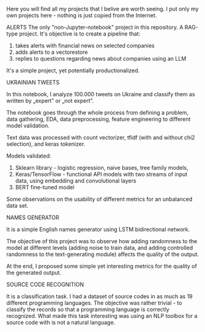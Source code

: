 Here you will find all my projects that I belive are worth seeing. 
I put only my own projects here - nothing is just copied from the Internet.

ALERTS
The only "non-Jupyter-notebook" project in this repository.
A RAG-type project. It's objective is to create a pipeline that:
1. takes alerts with financial news on selected companies
2. adds alerts to a vectorestore
3. replies to questions regarding news about companies using an LLM

It's a simple project, yet potentially productionalized.

UKRAINIAN TWEETS

In this notebook, I analyze 100.000 tweets on Ukraine and classify them as written by „expert” or „not expert”.

The notebook goes through the whole process from defining a problem, data gathering, EDA, data preprocessing, feature engineering to different model validation.

Text data was processed with count vectorizer, tfidf (with and without chi2 selection), and keras tokenizer.

Models validated:
1. Sklearn library - logistic regression, naive bases, tree family models, 
2. Keras/TensorFlow - functional API models with two streams of input data, using embedding and convolutional layers
3. BERT fine-tuned model

Some observations on the usability of different metrics for an unbalanced data set.

NAMES GENERATOR

It is a simple English names generator using LSTM bidirectional network.

The objective of this project was to observe how adding randomness to the model at different levels (adding noise to train data, and adding controlled randomness to the text-generating module) affects the quality of the output.

At the end, I proposed some simple yet interesting metrics for the quality of the generated output.

SOURCE CODE RECOGNITION

It is a classification task. I had a dataset of source codes in as much as 19 different programming languages. The objective was rather trivial - to classify the records so that a programming language is correctly recognized. What made this task interesting was using an NLP toolbox for a source code with is not a natural language.
